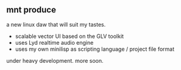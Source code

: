 mnt produce
-----------

a new linux daw that will suit my tastes.

- scalable vector UI based on the GLV toolkit
- uses Lyd realtime audio engine
- uses my own minilisp as scripting language / project file format

under heavy development. more soon.

